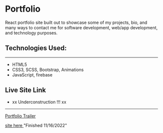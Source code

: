 # Portfolio

React portfolio site built out to showcase some of my projects, bio, and many ways to contact me for software development, web/app development, and technology purposes. 


## Technologies Used:
____
* HTML5 
* CSS3, SCSS, Bootstrap, Animations
* JavaScript, firebase


## Live Site Link

- xx Underconstruction !!! xx 
___
[Portfolio Trailer](https://drive.google.com/file/d/1_xRWfwISvnERwC_oLHitnozSNonCsdNj/view)


[site here ]()"Finished 11/16/2022"
